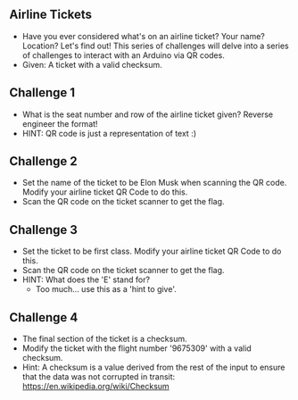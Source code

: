 ## Airline Tickets
- Have you ever considered what's on an airline ticket? Your name? Location? Let's find out! This series of challenges will delve into a series of challenges to interact with an Arduino via QR codes.
- Given: A ticket with a valid checksum.

## Challenge 1
- What is the seat number and row of the airline ticket given? Reverse engineer the format!
- HINT: QR code is just a representation of text :)

## Challenge 2 
- Set the name of the ticket to be Elon Musk when scanning the QR code. Modify your airline ticket QR Code to do this.
- Scan the QR code on the ticket scanner to get the flag.

## Challenge 3 
- Set the ticket to be first class. Modify your airline ticket QR Code to do this.
- Scan the QR code on the ticket scanner to get the flag.
- HINT: What does the 'E' stand for? 
    - Too much... use this as a 'hint to give'.

## Challenge 4
- The final section of the ticket is a checksum.
- Modify the ticket with the flight number '9675309' with a valid checksum.
- Hint: A checksum is a value derived from the rest of the input to ensure that the data was not corrupted in transit: https://en.wikipedia.org/wiki/Checksum